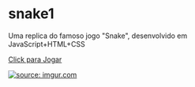# snake1
Uma replica do famoso jogo "Snake", desenvolvido em JavaScript+HTML+CSS 
<a href="https://snake1-git-master.ebertm.vercel.app/snake1.html"><p>Click para Jogar</p></a>
<a href="https://imgur.com/nEYP01N"><img src="https://i.imgur.com/nEYP01N.gif" title="source: imgur.com" /></a>
